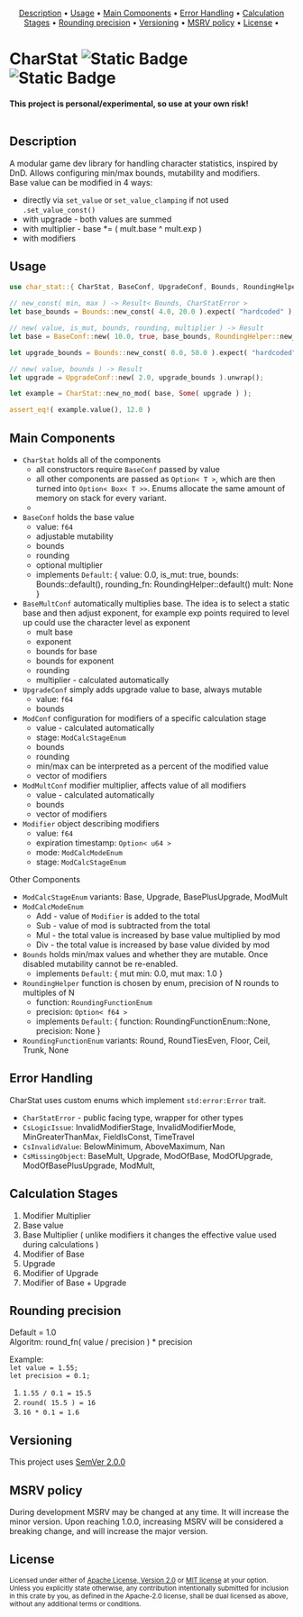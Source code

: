 <p align="center">
	<a href="#description">Description</a> •
	<a href="#usage">Usage</a> •
	<a href="#main-components">Main Components</a> •
	<a href="#error-handling">Error Handling</a> •
	<a href="#calculation-stages">Calculation Stages</a> •
	<a href="#rounding-precision">Rounding precision</a> •
	<a href="#versioning">Versioning</a> •
	<a href="#msrv-policy">MSRV policy</a> •
	<a href="#license">License</a> •
</p>

# CharStat ![Static Badge](https://img.shields.io/badge/CharStat_MSRV-1.77-purple) ![Static Badge](https://img.shields.io/badge/Version-0.1.2-purple)

#### **This project is personal/experimental, so use at your own risk!**<br><br>


## Description

A modular game dev library for handling character statistics, inspired by DnD. Allows configuring min/max bounds, mutability and modifiers.<br>
Base value can be modified in 4 ways:
- directly via `set_value` or `set_value_clamping` if not used `.set_value_const()`
- with upgrade - both values are summed
- with multiplier - base *= ( mult.base ^ mult.exp )
- with modifiers


## Usage

```rust
use char_stat::{ CharStat, BaseConf, UpgradeConf, Bounds, RoundingHelper };

// new_const( min, max ) -> Result< Bounds, CharStatError >
let base_bounds = Bounds::new_const( 4.0, 20.0 ).expect( "hardcoded" );

// new( value, is_mut, bounds, rounding, multiplier ) -> Result
let base = BaseConf::new( 10.0, true, base_bounds, RoundingHelper::new_none(), None ).expect( "hardcoded" );

let upgrade_bounds = Bounds::new_const( 0.0, 50.0 ).expect( "hardcoded" );

// new( value, bounds ) -> Result
let upgrade = UpgradeConf::new( 2.0, upgrade_bounds ).unwrap();

let example = CharStat::new_no_mod( base, Some( upgrade ) );

assert_eq!( example.value(), 12.0 )
```

## Main Components

- `CharStat` holds all of the components
	- all constructors require `BaseConf` passed by value
	- all other components are passed as `Option< T >`, which are then turned into `Option< Box< T >>`. Enums allocate the same amount of memory on stack for every variant.
	- 
- `BaseConf` holds the base value
	- value: `f64`
	- adjustable mutability
	- bounds
	- rounding
	- optional multiplier
	- implements `Default`: { value: 0.0, is_mut: true, bounds: Bounds::default(), rounding_fn: RoundingHelper::default() mult: None }
- `BaseMultConf` automatically multiplies base. The idea is to select a static base and then adjust exponent, for example exp points required to level up could use the character level as exponent
	- mult base
	- exponent
	- bounds for base
	- bounds for exponent
	- rounding
	- multiplier - calculated automatically
- `UpgradeConf` simply adds upgrade value to base, always mutable
	- value: `f64`
	- bounds
- `ModConf` configuration for modifiers of a specific calculation stage
	- value - calculated automatically
	- stage: `ModCalcStageEnum`
	- bounds
	- rounding
	- min/max can be interpreted as a percent of the modified value
	- vector of modifiers
- `ModMultConf` modifier multiplier, affects value of all modifiers
	- value - calculated automatically
	- bounds
	- vector of modifiers
- `Modifier` object describing modifiers
	- value: `f64`
	- expiration timestamp: `Option< u64 >`
	- mode: `ModCalcModeEnum`
	- stage: `ModCalcStageEnum`

Other Components

- `ModCalcStageEnum` variants: Base, Upgrade, BasePlusUpgrade, ModMult
- `ModCalcModeEnum`
	- Add - value of `Modifier` is added to the total
	- Sub - value of mod is subtracted from the total
	- Mul - the total value is increased by base value multiplied by mod
	- Div - the total value is increased by base value divided by mod
- `Bounds` holds min/max values and whether they are mutable. Once disabled mutability cannot be re-enabled.
	- implements `Default`: { mut min: 0.0, mut max: 1.0 }
- `RoundingHelper` function is chosen by enum, precision of N rounds to multiples of N
	- function: `RoundingFunctionEnum`
	- precision: `Option< f64 >`
	- implements `Default`: { function: RoundingFunctionEnum::None, precision: None }
- `RoundingFunctionEnum` variants: Round, RoundTiesEven, Floor, Ceil, Trunk, None


## Error Handling

CharStat uses custom enums which implement `std:error:Error` trait.
- `CharStatError` - public facing type, wrapper for other types
- `CsLogicIssue`: InvalidModifierStage, InvalidModifierMode, MinGreaterThanMax, FieldIsConst, TimeTravel
- `CsInvalidValue`: BelowMinimum, AboveMaximum, Nan
- `CsMissingObject`: BaseMult, Upgrade, ModOfBase, ModOfUpgrade, ModOfBasePlusUpgrade, ModMult,


## Calculation Stages

1. Modifier Multiplier
2. Base value
3. Base Multiplier ( unlike modifiers it changes the effective value used during calculations )
4. Modifier of Base
5. Upgrade
6. Modifier of Upgrade
7. Modifier of Base + Upgrade


## Rounding precision

Default = 1.0<br>
Algoritm: round_fn( value / precision ) * precision<br>

Example:<br>
`let value = 1.55;`<br>
`let precision = 0.1;`<br>
1. `1.55 / 0.1 = 15.5`
2. `round( 15.5 ) = 16`
3. `16 * 0.1 = 1.6`


## Versioning

This project uses <a href="https://semver.org">SemVer 2.0.0</a>


## MSRV policy

During development MSRV may be changed at any time. It will increase the minor version.
Upon reaching 1.0.0, increasing MSRV will be considered a breaking change, and will increase the major version.


## License

<sup>
Licensed under either of <a href="LICENSE-APACHE">Apache License, Version
2.0</a> or <a href="LICENSE-MIT">MIT license</a> at your option.
</sup>

<br>

<sub>
Unless you explicitly state otherwise, any contribution intentionally submitted
for inclusion in this crate by you, as defined in the Apache-2.0 license, shall
be dual licensed as above, without any additional terms or conditions.
</sub>

